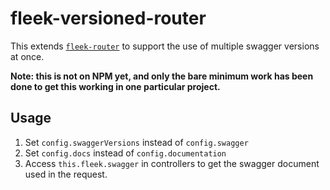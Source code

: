 # fleek-versioned-router

This extends [`fleek-router`](https://github.com/fleekjs/fleek-router)
to support the use of multiple swagger versions at once.

**Note: this is not on NPM yet, and only the bare minimum work
has been done to get this working in one particular project.**

## Usage

1. Set `config.swaggerVersions` instead of `config.swagger`
1. Set `config.docs` instead of `config.documentation`
1. Access `this.fleek.swagger` in controllers to get the swagger document
   used in the request.
